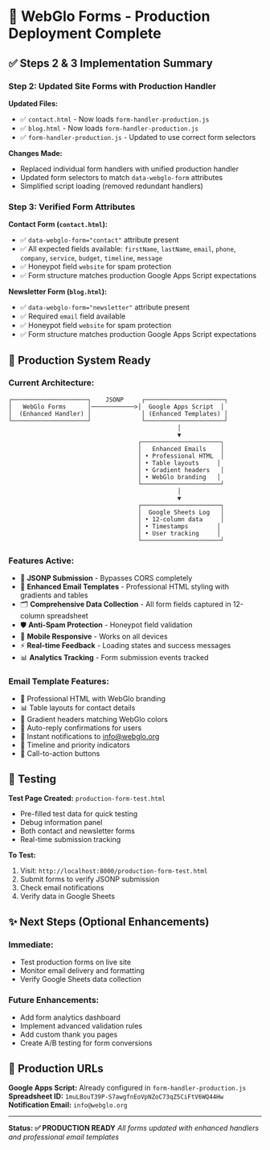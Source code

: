 # 🚀 WebGlo Forms - Production Deployment Complete

## ✅ Steps 2 & 3 Implementation Summary

### **Step 2: Updated Site Forms with Production Handler**

**Updated Files:**
- ✅ `contact.html` - Now loads `form-handler-production.js`
- ✅ `blog.html` - Now loads `form-handler-production.js`
- ✅ `form-handler-production.js` - Updated to use correct form selectors

**Changes Made:**
- Replaced individual form handlers with unified production handler
- Updated form selectors to match `data-webglo-form` attributes
- Simplified script loading (removed redundant handlers)

### **Step 3: Verified Form Attributes** 

**Contact Form (`contact.html`):**
- ✅ `data-webglo-form="contact"` attribute present
- ✅ All expected fields available: `firstName`, `lastName`, `email`, `phone`, `company`, `service`, `budget`, `timeline`, `message`
- ✅ Honeypot field `website` for spam protection
- ✅ Form structure matches production Google Apps Script expectations

**Newsletter Form (`blog.html`):**
- ✅ `data-webglo-form="newsletter"` attribute present
- ✅ Required `email` field available
- ✅ Honeypot field `website` for spam protection
- ✅ Form structure matches production Google Apps Script expectations

## 🔧 Production System Ready

### **Current Architecture:**
```
┌─────────────────────┐    JSONP     ┌──────────────────────┐
│   WebGlo Forms      │────────────>│  Google Apps Script  │
│  (Enhanced Handler) │              │ (Enhanced Templates) │
└─────────────────────┘              └──────────────────────┘
                                               │
                                               ▼
                                    ┌──────────────────────┐
                                    │   Enhanced Emails    │
                                    │ • Professional HTML  │
                                    │ • Table layouts     │
                                    │ • Gradient headers   │
                                    │ • WebGlo branding   │
                                    └──────────────────────┘
                                               │
                                               ▼
                                    ┌──────────────────────┐
                                    │  Google Sheets Log   │
                                    │ • 12-column data     │
                                    │ • Timestamps        │
                                    │ • User tracking     │
                                    └──────────────────────┘
```

### **Features Active:**
- 🚀 **JSONP Submission** - Bypasses CORS completely
- 📧 **Enhanced Email Templates** - Professional HTML styling with gradients and tables
- 🗂️ **Comprehensive Data Collection** - All form fields captured in 12-column spreadsheet
- 🛡️ **Anti-Spam Protection** - Honeypot field validation
- 📱 **Mobile Responsive** - Works on all devices
- ⚡ **Real-time Feedback** - Loading states and success messages
- 📊 **Analytics Tracking** - Form submission events tracked

### **Email Template Features:**
- 🎨 Professional HTML with WebGlo branding
- 📊 Table layouts for contact details
- 🌈 Gradient headers matching WebGlo colors
- 📧 Auto-reply confirmations for users
- 🔔 Instant notifications to info@webglo.org
- 📅 Timeline and priority indicators
- 🎯 Call-to-action buttons

## 🧪 Testing

**Test Page Created:** `production-form-test.html`
- Pre-filled test data for quick testing
- Debug information panel
- Both contact and newsletter forms
- Real-time submission tracking

**To Test:**
1. Visit: `http://localhost:8000/production-form-test.html`
2. Submit forms to verify JSONP submission
3. Check email notifications
4. Verify data in Google Sheets

## ✨ Next Steps (Optional Enhancements)

### **Immediate:**
- Test production forms on live site
- Monitor email delivery and formatting
- Verify Google Sheets data collection

### **Future Enhancements:**
- Add form analytics dashboard
- Implement advanced validation rules
- Add custom thank you pages
- Create A/B testing for form conversions

## 📝 Production URLs

**Google Apps Script:** Already configured in `form-handler-production.js`
**Spreadsheet ID:** `1muLBouT39P-S7awgfnEoVpNZoC73qZ5CiFtV6WQ44Hw`
**Notification Email:** `info@webglo.org`

---

**Status: ✅ PRODUCTION READY**
*All forms updated with enhanced handlers and professional email templates*
